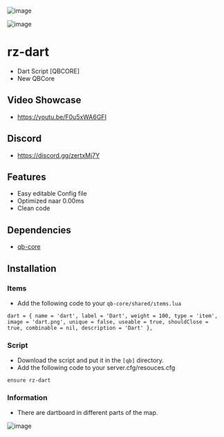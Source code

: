 ![image]([https://cdn.discordapp.com/attachments/1186357096216801381/1207048476140118016/DAR.png?ex=65de3a7e&is=65cbc57e&hm=a65bfc6d7f21e441c1a4bb7e479098cc1cbc6e8f5bf3dc63d870c24f4c8bb736&])

![image](https://cdn.discordapp.com/attachments/348332068574461953/1115376235908968601/code.png)

# rz-dart
- Dart Script [QBCORE]
- New QBCore

## Video Showcase
- https://youtu.be/F0u5xWA6GFI
## Discord
- https://discord.gg/zertxMj7Y

## Features
- Easy editable Config file
- Optimized naar 0.00ms
- Clean code

## Dependencies
- [qb-core](https://github.com/qbcore-framework/qb-core)

## Installation

### Items
- Add the following code to your `qb-core/shared/ıtems.lua`
```
dart = { name = 'dart', label = 'Dart', weight = 100, type = 'item', image = 'dart.png', unique = false, useable = true, shouldClose = true, combinable = nil, description = 'Dart' },

```

### Script
- Download the script and put it in the `[qb]` directory.
- Add the following code to your server.cfg/resouces.cfg

```
ensure rz-dart
```

### Information
- There are dartboard in different parts of the map.

![image](https://cdn.discordapp.com/attachments/1114299119385718844/1115136871417262211/SPOILER_Untitled_design.png)
